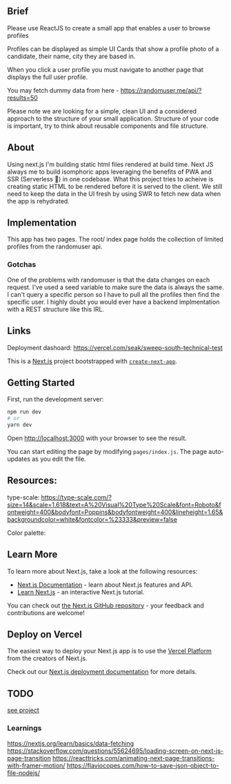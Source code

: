## Brief

Please use ReactJS to create a small app that enables a user to browse profiles

Profiles can be displayed as simple UI Cards that show a profile photo of a candidate, their name, city they are based in.

When you click a user profile you must navigate to another page that displays the full user profile.

You may fetch dummy data from here - https://randomuser.me/api/?results=50

Please note we are looking for a simple, clean UI and a considered approach to the structure of your small application. Structure of your code is important, try to think about reusable components and file structure. 

## About

Using next.js I'm building static html files rendered at build time. Next JS always me to build isomphoric apps leveraging the benefits of PWA and SSR (Serverless 🤯) in one codebase. What this project tries to acheive is creating static HTML to be rendered before it is served to the client. We still need to keep the data in the UI fresh by using SWR to fetch new data when the app is rehydrated.

## Implementation

This app has two pages. The root/ index page holds the collection of limited profiles from the randomuser api.

### Gotchas
One of the problems with randomuser is that the data changes on each request.  I've used a seed variable to make sure the data is always the same. I can't query a specific person so I have to pull all the profiles then find the specific user. I highly doubt you would ever have a backend implmentation with a REST structure like this IRL.

## Links

Deployment dashoard: https://vercel.com/seak/sweep-south-technical-test

This is a [Next.js](https://nextjs.org/) project bootstrapped with [`create-next-app`](https://github.com/zeit/next.js/tree/canary/packages/create-next-app).

## Getting Started

First, run the development server:

```bash
npm run dev
# or
yarn dev
```

Open [http://localhost:3000](http://localhost:3000) with your browser to see the result.

You can start editing the page by modifying `pages/index.js`. The page auto-updates as you edit the file.

## Resources:

type-scale: https://type-scale.com/?size=14&scale=1.618&text=A%20Visual%20Type%20Scale&font=Roboto&fontweight=400&bodyfont=Poppins&bodyfontweight=400&lineheight=1.65&backgroundcolor=white&fontcolor=%23333&preview=false

Color palette:

## Learn More

To learn more about Next.js, take a look at the following resources:

- [Next.js Documentation](https://nextjs.org/docs) - learn about Next.js features and API.
- [Learn Next.js](https://nextjs.org/learn) - an interactive Next.js tutorial.

You can check out [the Next.js GitHub repository](https://github.com/zeit/next.js/) - your feedback and contributions are welcome!

## Deploy on Vercel

The easiest way to deploy your Next.js app is to use the [Vercel Platform](https://vercel.com/import?utm_medium=default-template&filter=next.js&utm_source=create-next-app&utm_campaign=create-next-app-readme) from the creators of Next.js.

Check out our [Next.js deployment documentation](https://nextjs.org/docs/deployment) for more details.

## TODO
[see project](https://github.com/S3ak/sweep-south-technical-test/projects/1)

### Learnings

https://nextjs.org/learn/basics/data-fetching
https://stackoverflow.com/questions/55624695/loading-screen-on-next-js-page-transition
https://reacttricks.com/animating-next-page-transitions-with-framer-motion/
https://flaviocopes.com/how-to-save-json-object-to-file-nodejs/
